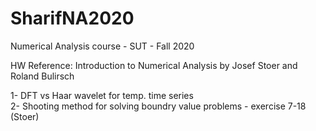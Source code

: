 # SharifNA2020
Numerical Analysis course - SUT - Fall 2020

HW Reference:
Introduction to Numerical Analysis by Josef Stoer and Roland Bulirsch

1- DFT vs Haar wavelet for temp. time series \
2- Shooting method for solving boundry value problems - exercise 7-18 (Stoer)
